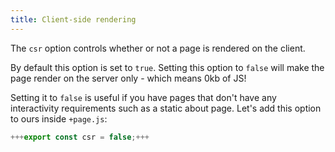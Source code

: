 ```yaml
---
title: Client-side rendering
---
```


The `csr` option controls whether or not a page is rendered on the client.

By default this option is set to `true`. Setting this option to `false` will make the page render on the server only - which means 0kb of JS!

Setting it to `false` is useful if you have pages that don't have any interactivity requirements such as a static about page. Let's add this option to ours inside `+page.js`:

```js
+++export const csr = false;+++
```

